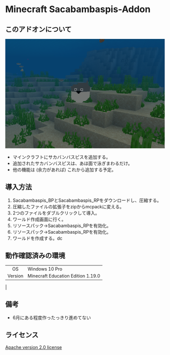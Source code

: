 # Minecraft Sacabambaspis-Addon


## このアドオンについて
![サカバンバスピス](./images/sacabambaspis_up.png)
- マインクラフトにサカバンバスピスを追加する。
- 追加されたサカバンバスピスは、あほ面で泳ぎまわるだけ。
- 他の機能は (余力があれば) これから追加する予定。

## 導入方法
1. Sacabambaspis_BPとSacabambaspis_RPをダウンロードし、圧縮する。
2. 圧縮したファイルの拡張子をzipからmcpackに変える。
3. 2つのファイルをダブルクリックして導入。
4. ワールド作成画面に行く。
5. リソースパック->Sacabambaspis_RPを有効化。
6. リソースパック->Sacabambaspis_RPを有効化。
7. ワールドを作成する。dc

## 動作確認済みの環境
|          |     |
|   :-:    | --- |
| OS       | Windows 10 Pro |
| Version  | Minecraft Education Edition 1.19.0 |
|

## 備考
- 6月にある程度作ったっきり進めてない

## ライセンス
[Apache version 2.0 license](LINECENSE)
